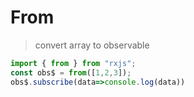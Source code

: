# From

> convert array to observable

``` javascript
import { from } from "rxjs";
const obs$ = from([1,2,3]);
obs$.subscribe(data=>console.log(data))
```

